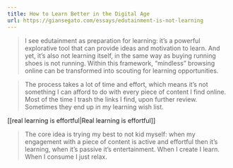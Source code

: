 ```yaml
---
title: How to Learn Better in the Digital Age
url: https://giansegato.com/essays/edutainment-is-not-learning
---
```


> I see edutainment as preparation for learning: it’s a powerful explorative tool that can provide ideas and motivation
> to learn. And yet, it’s also not learning itself, in the same way as buying running shoes is not running. Within this
> framework, “mindless” browsing online can be transformed into scouting for learning opportunities.

> The process takes a lot of time and effort, which means it’s not something I can afford to do with every piece of
> content I find online. Most of the time I trash the links I find, upon further review. Sometimes they end up in my
> learning wish list.

[[real learning is effortful|Real learning is effortful]]

> The core idea is trying my best to not kid myself: when my engagement with a piece of content is active and effortful
> then it’s learning, when it’s passive it’s entertainment. When I create I learn. When I consume I just relax.
